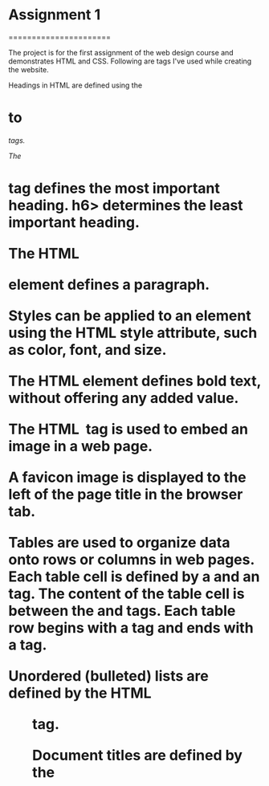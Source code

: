 # Assignment 1
======================

The project is for the first assignment of the web design course and demonstrates HTML and CSS. Following are tags I've used while creating the website.
 
Headings in HTML are defined using the <h1> to <h6> tags.
 
The <h1> tag defines the most important heading. h6> determines the least important heading.
 
The HTML <p> element defines a paragraph.
 
Styles can be applied to an element using the HTML style attribute, such as color, font, and size.
 
The HTML <b> element defines bold text, without offering any added value.
 
The HTML <img> tag is used to embed an image in a web page.
 
A favicon image is displayed to the left of the page title in the browser tab.
 
Tables are used to organize data onto rows or columns in web pages. Each table cell is defined by a <td> and an </td> tag. The content of the table cell is between the <td> and </td> tags. Each table row begins with a <tr> tag and ends with a </tr> tag.
 
Unordered (bulleted) lists are defined by the HTML <ul> tag.
 
Document titles are defined by the <title> element.
 
The visible part of the HTML document is between the <body> and the </body> tags.


## Student Information
=======================

NAME: Shriya Dikshith
NEU ID: 002921535